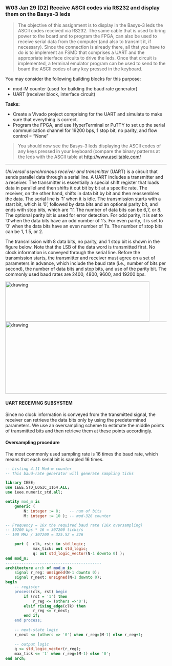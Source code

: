 ### W03 Jan 29 (D2) Receive ASCII codes via RS232 and display them on the Basys-3 leds

>The objective of this assignment is to display in the Basys-3 leds the ASCII codes received via RS232. The same cable that is used to bring power to the board and to program the FPGA, can also be used to receive serial data from the computer (and also to transmit it, if necessary). Since the connection is already there, all that you have to do is to implement an FSMD that comprises a UART and the appropriate interface circuits to drive the leds. Once that circuit is implemented, a terminal emulator program can be used to send to the board the ASCII codes of any key pressed in the keyboard.

You may consider the following building blocks for this purpose:

* mod-M counter (used for building the baud rate generator)
* UART (receiver block, interface circuit)


**Tasks:**

* Create a Vivado project comprising for the UART and simulate to make sure that everything is correct.
* Program the FPGA, and use HyperTerminal or PuTTY to set up the serial communication channel for 19200 bps, 1 stop bit, no parity, and flow control =  “None”

>You should now see the Basys-3 leds displaying the ASCII codes of any keys pressed in your keyboard (compare the binary patterns at the leds with the ASCII table at http://www.asciitable.com/

---

*Universal asynchronous receiver and transmitter* (UART) is a circuit that sends parallel data through a serial line. 
A UART includes a transmitter and a receiver. The transmitter is essentially a special shift register that loads data in parallel and then shifts it out bit by bit at a specific rate. The receiver, on the other hand, shifts in data bit by bit and then reassembles the data. The serial line is ’1’ when it is idle. The transmission starts with a start bit, which is ’0’, followed by data bits and an optional parity bit, and ends with stop bits, which are ’1’. The number of data bits can be 6,7, or 8. The optional parity bit is used for error detection. For odd parity, it is set to ’0’when the data bits have an odd number of 1’s. For even parity, it is set to ’0’ when the data bits have an even number of 1’s. The number of stop bits can be 1, 1.5, or 2.

The transmission with 8 data bits, no parity, and 1 stop bit is shown in the figure below. Note that the LSB of the data word is transmitted first. No clock information is conveyed through the serial line. Before the transmission starts, the transmitter and receiver must agree on a set of parameters in advance, which include the baud rate (i.e., number of bits per second), the number of data bits and stop bits, and use of the parity bit. The commonly used baud rates are 2400, 4800, 9600, and 19200 bps.


<img src="https://github.com/vjhansen/SHC4300-W03_D2_D4-group/blob/master/pics/uart.png" alt="drawing" width="450" height="125"/>



<img src="https://github.com/vjhansen/SHC4300-W03_D2_D4-group/blob/master/pics/bd.png" alt="drawing" width="550" height="225"/>


#### UART RECEIVING SUBSYSTEM
Since no clock information is conveyed from the transmitted signal, the receiver can retrieve the data bits only by using the predetermined parameters. We use an oversampling scheme to estimate the middle points of transmitted bits and then retrieve them at these points accordingly.



#### Oversampling procedure
The most commonly used sampling rate is 16 times the baud rate, which means that each serial bit is sampled 16 times.

```vhdl
-- Listing 4.11 Mod-m counter
-- This baud-rate generator will generate sampling ticks

library IEEE;
use IEEE.STD_LOGIC_1164.ALL;
use ieee.numeric_std.all;

entity mod_m is
    generic (
        N: integer := 8;    -- num of bits
        M: integer := 10 ); -- mod-326 counter 

-- Frequency = 16x the required baud rate (16x oversampling)
-- 19200 bps * 16 = 307200 ticks/s
-- 100 MHz / 307200 = 325.52 = 326

    port (  clk, rst: in std_logic;
            max_tick: out std_logic;
            q: out std_logic_vector(N-1 downto 0) );
end mod_m;
------------------------------------------
architecture arch of mod_m is
    signal r_reg: unsigned(N-1 downto 0);
    signal r_next: unsigned(N-1 downto 0);
begin
    -- register
    process(clk, rst) begin
        if (rst = '1') then
            r_reg <= (others =>'0');
        elsif rising_edge(clk) then
            r_reg <= r_next;
        end if;
    end process;
   
    -- next-state logic
    r_next <= (others => '0') when r_reg=(M-1) else r_reg+1;
    
    -- output logic
    q <= std_logic_vector(r_reg);
    max_tick <= '1' when r_reg=(M-1) else '0';
end arch;

```



